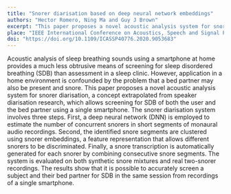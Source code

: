 ```yaml
---
title: "Snorer diarisation based on deep neural network embeddings"
authors: "Hector Romero, Ning Ma and Guy J Brown"
excerpt: "This paper proposes a novel acoustic analysis system for snorer diarisation, which allows screening for sleep disordered breathing of both a subject and their bed partner using a single smartphone."
place: "IEEE International Conference on Acoustics, Speech and Signal Processing (ICASSP), Barcelona, 2020, pp. 876-880"
doi: "https://doi.org/10.1109/ICASSP40776.2020.9053683"
---
```


Acoustic analysis of sleep breathing sounds using a smartphone at home provides a much less obtrusive means of screening for sleep disordered breathing (SDB) than assessment in a sleep clinic. However, application in a home environment is confounded by the problem that a bed partner may also be present and snore. This paper proposes a novel acoustic analysis system for snorer diarisation, a concept extrapolated from speaker diarisation research, which allows screening for SDB of both the user and the bed partner using a single smartphone. The snorer diarisation system involves three steps. First, a deep neural network (DNN) is employed to estimate the number of concurrent snorers in short segments of monaural audio recordings. Second, the identified snore segments are clustered using snorer embeddings, a feature representation that allows different snorers to be discriminated. Finally, a snore transcription is automatically generated for each snorer by combining consecutive snore segments. The system is evaluated on both synthetic snore mixtures and real two-snorer recordings. The results show that it is possible to accurately screen a subject and their bed partner for SDB in the same session from recordings of a single smartphone.
